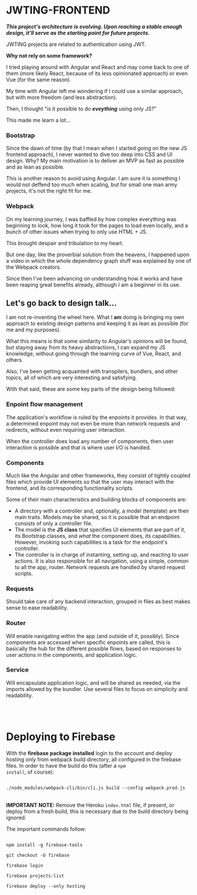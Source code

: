 <h1>JWTING-FRONTEND</h1>

<i><b>This project's architecture is evolving. Upon reaching a stable enough design, it'll serve as the starting point for future projects.</b></i>

JWTING projects are related to authentication using JWT.

<b>Why not rely on some framework?</b>

I tried playing around with Angular and React and may come back to one of them (more likely React, because of its less opinionated approach) or even Vue (for the same reason).

My time with Angular left me wondering if I could use a similar approach, but with more freedom (and less abstraction).

Then, I thought "is it possible to do <b><i>eveything</i></b> using only JS?"

This made me learn a lot...

<h3>Bootstrap</h3>

Since the dawn of time (by that I mean when I started going on the new JS frontend approach), I never wanted to dive too deep into CSS and UI design. Why? My main motivation is to deliver an MVP as fast as possible and as lean as possible.

This is another reason to avoid using Angular. I am sure it is something I would not deffend too much when scaling, but for small one man army projects, it's not the right fit for me.

<h3>Webpack</h3>

On my learning journey, I was baffled by how complex everything was beginning to look, how long it took for the pages to load even locally, and a bunch of other issues when trying to only use HTML + JS.

This brought despair and tribulation to my heart.

But one day, like the proverbial solution from the heavens, I happened upon a video in which the whole dependency graph stuff was explained by one of the Webpack creators.

Since then I've been advancing on understanding how it works and have been reaping great benefits already, although I am a beginner in its use.

<h2>Let's go back to design talk...</h2>

I am not re-inventing the wheel here. What I <b>am</b> doing is bringing my own approach to existing design patterns and keeping it as lean as possible (for me and my purposes).

What this means is that some similarity to Angular's opinions will be found, but staying away from its heavy abstractions, I can expand my JS knowledge, without going through the learning curve of Vue, React, and others.

Also, I've been getting acquainted with transpilers, bundlers, and other topics, all of which are very interesting and satisfying.

With that said, these are some key parts of the design being followed:

<h3>Enpoint flow management</h3>

The application's workflow is ruled by the enpoints it provides. In that way, a determined enpoint may not even be more than network requests and redirects, without even requiring user interaction.

When the controller does load any number of components, then user interaction is possible and that is where user I/O is handled.

<h3>Components</h3>

Much like the Angular and other frameworks, they consist of tightly coupled files which provide UI elements so that the user may interact with the frontend, and its corresponding functionality scripts.

Some of their main characteristics and building blocks of components are:

<ul>
<li>A directory with a controller and, optionally, a model (template) are their main traits. Models may be shared, so it is possible that an endpoint consists of only a controller file.</li>
<li>The model is the <b>JS class</b> that specifies UI elements that are part of it, its Bootstrap classes, and <i>what</i> the component does, its capabilities. However, invoking such capabilities is a task for the endpoint's controller.</li>
<li>The controller is in charge of instanting, setting up, and reacting to user actions. It is also responsible for all navigation, using a simple, common to all the app, router. Network requests are handled by shared request scripts.</li>
</ul>

<h3>Requests</h3>

Should take care of any backend interaction, grouped in files as best makes sense to ease readability.

<h3>Router</h3>

Will enable navigating within the app (and outside of it, possibly). Since components are accessed when specific enpoints are called, this is basically the hub for the different possible flows, based on responses to user actions in the components, and application logic.

<h3>Service</h3>

Will encapsulate application logic, and will be shared as needed, via the imports allowed by the bundler. Use several files to focus on simplicity and readability.

<br><br>

<h1>Deploying to Firebase</h1>

With the <b>firebase package installed</b> login to the account and deploy hosting only from webpack build directory, all configured in the firebase files. In order to have the build do this (after a <code>npm install</code>, of course):

<div>
<code>
./node_modules/webpack-cli/bin/cli.js build --config webpack.prod.js
</code>
</div>
<br>

<B>IMPORTANT NOTE:</b> Remove the Heroku <code>index.html</code> file, if present, or deploy from a fresh build, this is necessary due to the build directory being ignored.

The important commands follow:

<div>
<code>
npm install -g firebase-tools
</code>
</div>
<div>
<code>
git checkout -b firebase
</code>
</div>
<div>
<code>
firebase login
</code>
</div>
<div>
<code>
firebase projects:list
</code>
</div>
<div>
<code>
firebase deploy --only hosting
</code>
</div>
